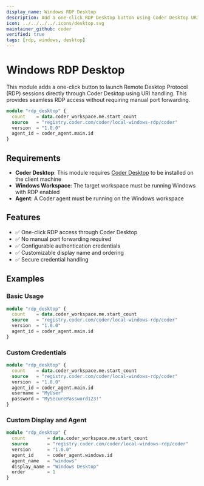 ```yaml
---
display_name: Windows RDP Desktop
description: Add a one-click RDP Desktop button using Coder Desktop URI functionality
icon: ../../../../.icons/desktop.svg
maintainer_github: coder
verified: true
tags: [rdp, windows, desktop]
---
```


# Windows RDP Desktop

This module adds a one-click button to launch Remote Desktop Protocol (RDP) sessions directly through Coder Desktop using URI handling. This provides seamless RDP access without requiring manual port forwarding.

```tf
module "rdp_desktop" {
  count    = data.coder_workspace.me.start_count
  source   = "registry.coder.com/coder/local-windows-rdp/coder"
  version  = "1.0.0"
  agent_id = coder_agent.main.id
}
```

## Requirements

- **Coder Desktop**: This module requires [Coder Desktop](https://github.com/coder/coder/releases) to be installed on the client machine
- **Windows Workspace**: The target workspace must be running Windows with RDP enabled
- **Agent**: A Coder agent must be running on the Windows workspace

## Features

- ✅ One-click RDP access through Coder Desktop
- ✅ No manual port forwarding required
- ✅ Configurable authentication credentials
- ✅ Customizable display name and ordering
- ✅ Secure credential handling

## Examples

### Basic Usage

```tf
module "rdp_desktop" {
  count    = data.coder_workspace.me.start_count
  source   = "registry.coder.com/coder/local-windows-rdp/coder"
  version  = "1.0.0"
  agent_id = coder_agent.main.id
}
```

### Custom Credentials

```tf
module "rdp_desktop" {
  count    = data.coder_workspace.me.start_count
  source   = "registry.coder.com/coder/local-windows-rdp/coder"
  version  = "1.0.0"
  agent_id = coder_agent.main.id
  username = "MyUser"
  password = "MySecurePassword123!"
}
```

### Custom Display and Agent

```tf
module "rdp_desktop" {
  count        = data.coder_workspace.me.start_count
  source       = "registry.coder.com/coder/local-windows-rdp/coder"
  version      = "1.0.0"
  agent_id     = coder_agent.windows.id
  agent_name   = "windows"
  display_name = "Windows Desktop"
  order        = 1
}
```
